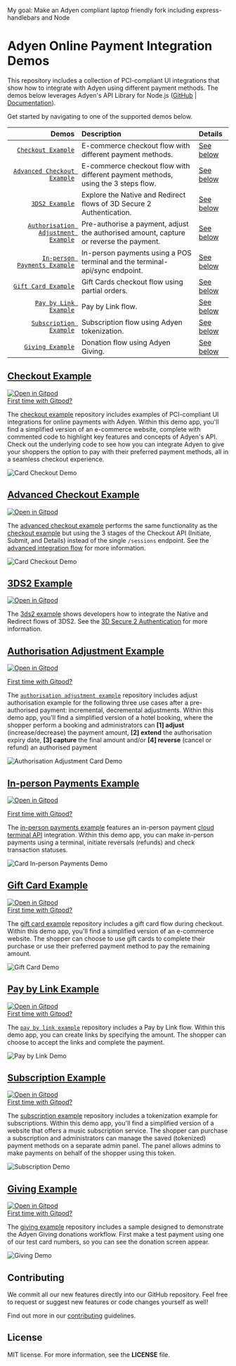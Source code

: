 My goal:
Make an Adyen compliant laptop friendly fork including express-handlebars and Node

# Adyen Online Payment Integration Demos

This repository includes a collection of PCI-compliant UI integrations that show how to integrate with Adyen using different payment methods. 
The demos below leverages Adyen's API Library for Node.js ([GitHub](https://github.com/Adyen/adyen-node-api-library) | [Documentation](https://docs.adyen.com/development-resources/libraries)).

Get started by navigating to one of the supported demos below.

| Demos | Description | Details |
| --: | :-- | :-- |
| [`Checkout Example`](checkout-example) | E-commerce checkout flow with different payment methods. | [See below](#checkout-example) | 
| [`Advanced Checkout Example`](checkout-example-advanced) | E-commerce checkout flow with different payment methods, using the 3 steps flow. | [See below](#advanced-checkout-example) | 
| [`3DS2 Example`](3ds2-example) | Explore the Native and Redirect flows of 3D Secure 2 Authentication. | [See below](#3ds2-example) | 
| [`Authorisation Adjustment Example`](authorisation-adjustment-example) | Pre-authorise a payment, adjust the authorised amount, capture or reverse the payment. | [See below](#authorisation-adjustment-example) | 
| [`In-person Payments Example`](in-person-payments-example) | In-person payments using a POS terminal and the terminal-api/sync endpoint. | [See below](#in-person-payments-example) | 
| [`Gift Card Example`](giftcard-example) | Gift Cards checkout flow using partial orders. | [See below](#gift-card-example) | 
| [`Pay by Link Example`](paybylink-example) | Pay by Link flow. | [See below](#pay-by-link-example) | 
| [`Subscription Example`](subscription-example) | Subscription flow using Adyen tokenization. | [See below](#subscription-example) | 
| [`Giving Example`](giving-example) | Donation flow using Adyen Giving. | [See below](#giving-example) | 


## [Checkout Example](checkout-example)

[![Open in Gitpod](https://gitpod.io/button/open-in-gitpod.svg)](https://gitpod.io/#https://github.com/adyen-examples/adyen-node-online-payments/tree/main/checkout-example)  
[First time with Gitpod?](https://github.com/adyen-examples/.github/blob/main/pages/gitpod-get-started.md)

The [checkout example](checkout-example) repository includes examples of PCI-compliant UI integrations for online payments with Adyen.
Within this demo app, you'll find a simplified version of an e-commerce website, complete with commented code to highlight key features and concepts of Adyen's API.
Check out the underlying code to see how you can integrate Adyen to give your shoppers the option to pay with their preferred payment methods, all in a seamless checkout experience.

![Card Checkout Demo](checkout-example/public/images/cardcheckout.gif)

## [Advanced Checkout Example](checkout-example-advanced)

[![Open in Gitpod](https://gitpod.io/button/open-in-gitpod.svg)](https://gitpod.io/#https://github.com/adyen-examples/adyen-node-online-payments/tree/main/checkout-example-advanced)  

The [advanced checkout example](checkout-example-advanced) performs the same functionality as the [checkout example](checkout-example) but using the 3 stages of the Checkout API (Initiate, Submit, and Details) instead of the single `/sessions` endpoint.
See the [advanced integration flow](https://docs.adyen.com/online-payments/web-drop-in/additional-use-cases?tab=sessions_flow_advanced_flow_1) for more information.

![Card Checkout Demo](checkout-example-advanced/public/images/cardcheckout.gif)


## [3DS2 Example](3ds2-example)

[![Open in Gitpod](https://gitpod.io/button/open-in-gitpod.svg)](https://gitpod.io/#https://github.com/adyen-examples/adyen-node-online-payments/tree/main/3ds2-example)

The [3ds2 example](3ds2-example) shows developers how to integrate the Native and Redirect flows of 3DS2.
See the [3D Secure 2 Authentication](https://docs.adyen.com/online-payments/3d-secure/) for more information.


## [Authorisation Adjustment Example](authorisation-adjustment-example)
[![Open in Gitpod](https://gitpod.io/button/open-in-gitpod.svg)](https://gitpod.io/#https://github.com/adyen-examples/adyen-node-online-payments/tree/main/authorisation-adjustment-example)

[First time with Gitpod?](https://github.com/adyen-examples/.github/blob/main/pages/gitpod-get-started.md)

The [`authorisation adjustment example`](authorisation-adjustment-example) repository includes adjust authorisation example for the following three use cases after a pre-authorised payment: incremental, decremental adjustments. Within this demo app, you'll find a simplified version of a hotel booking, where the shopper perform a booking and administrators can **[1] adjust** (increase/decrease) the payment amount, **[2] extend** the authorisation expiry date, **[3] capture** the final amount and/or **[4] reverse** (cancel or refund) an authorised payment

![Authorisation Adjustment Card Demo](authorisation-adjustment-example/public/images/cardauthorisationadjustment.gif)

## [In-person Payments Example](in-person-payments-example)
[![Open in Gitpod](https://gitpod.io/button/open-in-gitpod.svg)](https://gitpod.io/#https://github.com/adyen-examples/adyen-node-online-payments/tree/main/in-person-payments-example)

[First time with Gitpod?](https://github.com/adyen-examples/.github/blob/main/pages/gitpod-get-started.md)

The [in-person payments example](in-person-payments-example) features an in-person payment [cloud terminal API](https://docs.adyen.com/point-of-sale/design-your-integration/choose-your-architecture/cloud/) integration. Within this demo app, you can make in-person payments using a terminal, initiate reversals (refunds) and check transaction statuses.

![Card In-person Payments Demo](in-person-payments-example/public/images/cardinpersonpayments.gif)

## [Gift Card Example](giftcard-example)

[![Open in Gitpod](https://gitpod.io/button/open-in-gitpod.svg)](https://gitpod.io/#https://github.com/adyen-examples/adyen-node-online-payments/tree/main/giftcard-example)  
[First time with Gitpod?](https://github.com/adyen-examples/.github/blob/main/pages/gitpod-get-started.md)

The [gift card example](giftcard-example) repository includes a gift card flow during checkout. Within this demo app, you'll find a simplified version of an e-commerce website. The shopper can choose to use gift cards to complete their purchase or use their preferred payment method to pay the remaining amount.

![Gift Card Demo](giftcard-example/public/images/cardgiftcard.gif)

## [Pay by Link Example](paybylink-example)

[![Open in Gitpod](https://gitpod.io/button/open-in-gitpod.svg)](https://gitpod.io/#https://github.com/adyen-examples/adyen-node-online-payments/tree/main/paybylink-example)  
[First time with Gitpod?](https://github.com/adyen-examples/.github/blob/main/pages/gitpod-get-started.md)


The [`pay by link example`](paybylink-example) repository includes a Pay by Link flow. Within this demo app, you can create links by specifying the amount. The shopper can choose to accept the links and complete the payment.

![Pay by Link Demo](paybylink-example/public/images/cardpaybylink.gif)

## [Subscription Example](subscription-example)

[![Open in Gitpod](https://gitpod.io/button/open-in-gitpod.svg)](https://gitpod.io/#https://github.com/adyen-examples/adyen-node-online-payments/tree/main/subscription-example)  
[First time with Gitpod?](https://github.com/adyen-examples/.github/blob/main/pages/gitpod-get-started.md)

The [subscription example](subscription-example) repository includes a tokenization example for subscriptions. Within this demo app, you'll find a simplified version of a website that offers a music subscription service.
The shopper can purchase a subscription and administrators can manage the saved (tokenized) payment methods on a separate admin panel.
The panel allows admins to make payments on behalf of the shopper using this token.

![Subscription Demo](subscription-example/public/images/cardsubscription.gif)

## [Giving Example](giving-example)

[![Open in Gitpod](https://gitpod.io/button/open-in-gitpod.svg)](https://gitpod.io/#https://github.com/adyen-examples/adyen-java-spring-online-payments/tree/main/giving-example)  
[First time with Gitpod?](https://github.com/adyen-examples/.github/blob/main/pages/gitpod-get-started.md)

The [giving example](giving-example) repository includes a sample designed to demonstrate the Adyen Giving donations workflow.
First make a test payment using one of our test card numbers, so you can see the donation screen appear.

![Giving Demo](giving-example/public/images/donations.gif)

## Contributing

We commit all our new features directly into our GitHub repository. Feel free to request or suggest new features or code changes yourself as well!

Find out more in our [contributing](https://github.com/adyen-examples/.github/blob/main/CONTRIBUTING.md) guidelines.


## License

MIT license. For more information, see the **LICENSE** file.
